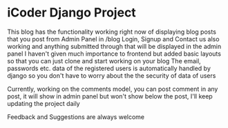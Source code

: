 # iCoder Django Project

This blog has the functionality working right now of displaying blog posts that you post from Admin Panel in /blog
Login, Signup and Contact us also working and anything submitted through that will be displayed in the admin panel
I haven't given much importance to frontend but added basic layouts so that you can just clone and start working on your blog
The email, passwords etc. data of the registered users is automatically handled by django so you don't have to worry about the the security of data of users

Currently, working on the comments model, you can post comment in any post, it will show in admin panel but won't show below the post, I'll keep updating the project daily

Feedback and Suggestions are always welcome
